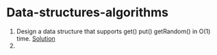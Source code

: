 # Data-structures-algorithms

1. Design a data structure that supports get() put() getRandom() in O(1) time. [Solution](https://www.geeksforgeeks.org/design-a-data-structure-that-supports-insert-delete-search-and-getrandom-in-constant-time/)
2. 
